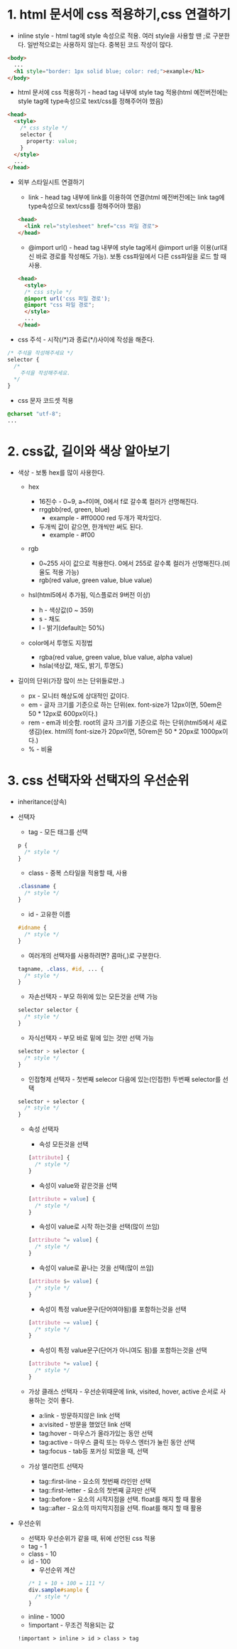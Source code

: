 # 1. html 문서에 css 적용하기,css 연결하기

* inline style - html tag에 style 속성으로 적용. 여러 style을 사용할 땐 ;로 구분한다. 일반적으로는 사용하지 않는다. 중복된 코드 작성이 많다.
```html
<body>
  ...
  <h1 style="border: 1px solid blue; color: red;">example</h1>
</body>
```

* html 문서에 css 적용하기 - head tag 내부에 style tag 적용(html 예전버전에는 style tag에 type속성으로 text/css를 정해주어야 했음)
```html
<head>
  <style>
    /* css style */
    selector {
      property: value;
    }
  </style>
  ...
</head>
```

* 외부 스타일시트 연결하기
  * link - head tag 내부에 link를 이용하여 연결(html 예전버전에는 link tag에 type속성으로 text/css를 정해주어야 했음)
  ```html
  <head>
    <link rel="stylesheet" href="css 파일 경로">
  </head>
  ```

  * @import url() - head tag 내부에 style tag에서 @import url을 이용(url대신 바로 경로를 작성해도 가능). 보통 css파일에서 다른 css파일을 로드 할 때 사용.
  ```html
  <head>
    <style>
    /* css style */
    @import url('css 파일 경로');
    @import "css 파일 경로";
    </style>
    ...
  </head>
  ```

* css 주석 - 시작(/&#42;)과 종료(&#42;/)사이에 작성을 해준다.
```css
/* 주석을 작성해주세요 */
selector {
  /*
    주석을 작성해주세요.
  */
}
```

* css 문자 코드셋 적용
```css
@charset "utf-8";
...
```

# 2. css값, 길이와 색상 알아보기

* 색상 - 보통 hex를 많이 사용한다.
  * hex
    * 16진수 - 0~9, a~f이며, 0에서 f로 갈수록 컬러가 선명해진다.
    * rrggbb(red, green, blue)
      * example - #ff0000 red 두개가 꽉차있다.
    * 두개씩 값이 같으면, 한개씩만 써도 된다.
      * example - #f00

  * rgb
    * 0~255 사이 값으로 적용한다. 0에서 255로 갈수록 컬러가 선명해진다.(비율도 적용 가능)
    * rgb(red value, green value, blue value)

  * hsl(html5에서 추가됨, 익스플로러 9버전 이상)
    * h - 색상값(0 ~ 359)
    * s - 채도
    * l - 밝기(default는 50%)

  * color에서 투명도 지정법
    * rgba(red value, green value, blue value, alpha value)
    * hsla(색상값, 채도, 밝기, 투명도)

* 길이의 단위(가장 많이 쓰는 단위들로만..)
  * px - 모니터 해상도에 상대적인 값이다.
  * em - 글자 크기를 기준으로 하는 단위(ex. font-size가 12px이면, 50em은 50 * 12px로 600px이다.)
  * rem - em과 비슷함. root의 글자 크기를 기준으로 하는 단위(html5에서 새로 생김)(ex. html의 font-size가 20px이면, 50rem은 50 * 20px로 1000px이다.)
  * % - 비율

# 3. css 선택자와 선택자의 우선순위

* inheritance(상속)

* 선택자
  * tag - 모든 태그를 선택
  ```css
  p {
    /* style */
  }
  ```

  * class - 중복 스타일을 적용할 때, 사용
  ```css
  .classname {
    /* style */
  }
  ```

  * id - 고유한 이름
  ```css
  #idname {
    /* style */
  }
  ```

  * 여러개의 선택자를 사용하려면? 콤마(,)로 구분한다.
  ```css
  tagname, .class, #id, ... {
    /* style */
  }
  ```

  * 자손선택자 - 부모 하위에 있는 모든것을 선택 가능
  ```css
  selector selector {
    /* style */
  }
  ```

  * 자식선택자 - 부모 바로 밑에 있는 것만 선택 가능
  ```css
  selector > selector {
    /* style */
  }
  ```

  * 인접형제 선택자 - 첫번째 selecor 다음에 있는(인접한) 두번째 selector를 선택
  ```css
  selector + selector {
    /* style */
  }
  ```

  * 속성 선택자
    * 속성 모든것을 선택
    ```css
    [attribute] {
      /* style */
    }
    ```

    * 속성이 value와 같은것을 선택
    ```css
    [attribute = value] {
      /* style */
    }
    ```

    * 속성이 value로 시작 하는것을 선택(많이 쓰임)
    ```css
    [attribute ^= value] {
      /* style */
    }
    ```

    * 속성이 value로 끝나는 것을 선택(많이 쓰임)
    ```css
    [attribute $= value] {
      /* style */
    }
    ```

    * 속성이 특정 value문구(단어여야됨)를 포함하는것을 선택
    ```css
    [attribute ~= value] {
      /* style */
    }
    ```

    * 속성이 특정 value문구(단어가 아니여도 됨)를 포함하는것을 선택
    ```css
    [attribute *= value] {
      /* style */
    }
    ```

  * 가상 클래스 선택자 - 우선순위때문에 link, visited, hover, active 순서로 사용하는 것이 좋다.
    * a:link - 방문하지않은 link 선택
    * a:visited - 방문을 했었던 link 선택
    * tag:hover - 마우스가 올라가있는 동안 선택
    * tag:active - 마우스 클릭 또는 마우스 엔터가 눌린 동안 선택
    * tag:focus - tab등 포커싱 되었을 때, 선택

  * 가상 엘리먼트 선택자
    * tag::first-line - 요소의 첫번째 라인만 선택
    * tag::first-letter - 요소의 첫번째 글자만 선택
    * tag::before - 요소의 시작지점을 선택. float를 해지 할 때 활용
    * tag::after - 요소의 마지막지점을 선택. float를 해지 할 때 활용

* 우선순위
  * 선택자 우선순위가 같을 때, 뒤에 선언된 css 적용
  * tag - 1
  * class - 10
  * id - 100
    * 우선순위 계산
    ```css
    /* 1 + 10 + 100 = 111 */
    div.sample#sample {
      /* style */
    }
    ```
  * inline - 1000
  * !important - 무조건 적용되는 값
  ```
  !important > inline > id > class > tag
  ```